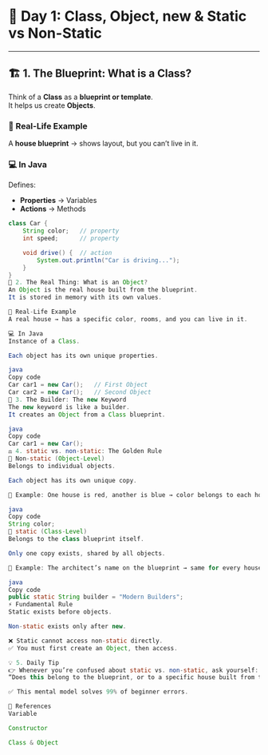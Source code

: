 # 📘 Day 1: Class, Object, new & Static vs Non-Static  

---

## 🏗️ 1. The Blueprint: What is a Class?  
Think of a **Class** as a **blueprint or template**.  
It helps us create **Objects**.  

### 💭 Real-Life Example  
A **house blueprint** → shows layout, but you can’t live in it.  

### 💻 In Java  
Defines:  
- **Properties** → Variables  
- **Actions** → Methods  

```java
class Car {
    String color;   // property
    int speed;      // property

    void drive() {  // action
        System.out.println("Car is driving...");
    }
}
🚗 2. The Real Thing: What is an Object?
An Object is the real house built from the blueprint.
It is stored in memory with its own values.

💭 Real-Life Example
A real house → has a specific color, rooms, and you can live in it.

💻 In Java
Instance of a Class.

Each object has its own unique properties.

java
Copy code
Car car1 = new Car();   // First Object
Car car2 = new Car();   // Second Object
👷 3. The Builder: The new Keyword
The new keyword is like a builder.
It creates an Object from a Class blueprint.

java
Copy code
Car car1 = new Car();
⚖️ 4. static vs. non-static: The Golden Rule
🔴 Non-static (Object-Level)
Belongs to individual objects.

Each object has its own unique copy.

💭 Example: One house is red, another is blue → color belongs to each house.

java
Copy code
String color;
🔵 static (Class-Level)
Belongs to the class blueprint itself.

Only one copy exists, shared by all objects.

💭 Example: The architect’s name on the blueprint → same for every house.

java
Copy code
public static String builder = "Modern Builders";
⚡ Fundamental Rule
Static exists before objects.

Non-static exists only after new.

❌ Static cannot access non-static directly.
✅ You must first create an Object, then access.

💡 5. Daily Tip
👉 Whenever you’re confused about static vs. non-static, ask yourself:
“Does this belong to the blueprint, or to a specific house built from the blueprint?”

✅ This mental model solves 99% of beginner errors.

📌 References
Variable

Constructor

Class & Object
